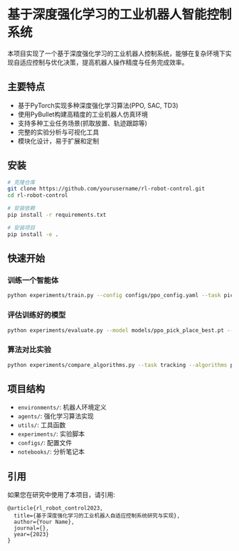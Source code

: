 # 基于深度强化学习的工业机器人智能控制系统

本项目实现了一个基于深度强化学习的工业机器人控制系统，能够在复杂环境下实现自适应控制与优化决策，提高机器人操作精度与任务完成效率。

## 主要特点

- 基于PyTorch实现多种深度强化学习算法(PPO, SAC, TD3)
- 使用PyBullet构建高精度的工业机器人仿真环境
- 支持多种工业任务场景(抓取放置、轨迹跟踪等)
- 完整的实验分析与可视化工具
- 模块化设计，易于扩展和定制

## 安装

```bash
# 克隆仓库
git clone https://github.com/yourusername/rl-robot-control.git
cd rl-robot-control

# 安装依赖
pip install -r requirements.txt

# 安装项目
pip install -e .
```

## 快速开始

### 训练一个智能体

```bash
python experiments/train.py --config configs/ppo_config.yaml --task pick_place
```

### 评估训练好的模型

```bash
python experiments/evaluate.py --model models/ppo_pick_place_best.pt --episodes 10 --render
```

### 算法对比实验

```bash
python experiments/compare_algorithms.py --task tracking --algorithms ppo sac td3 --trials 5
```

## 项目结构

- `environments/`: 机器人环境定义
- `agents/`: 强化学习算法实现
- `utils/`: 工具函数
- `experiments/`: 实验脚本
- `configs/`: 配置文件
- `notebooks/`: 分析笔记本

## 引用

如果您在研究中使用了本项目，请引用:

```
@article{rl_robot_control2023,
  title={基于深度强化学习的工业机器人自适应控制系统研究与实现},
  author={Your Name},
  journal={},
  year={2023}
}
``` 
